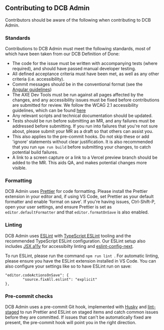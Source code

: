 ## Contributing to DCB Admin

Contributors should be aware of the following when contributing to DCB Admin. 

### Standards

Contributions to DCB Admin must meet the following standards, most of which have been taken from our DCB Definition of Done:

- The code for the issue must be written with accompanying tests (where required), and should have passed manual developer testing. 
- All defined acceptance criteria must have been met, as well as any other criteria (i.e. accessibility).
- Commit messages should be in the conventional format (see the [Angular guidelines](https://github.com/angular/angular/blob/22b96b9/CONTRIBUTING.md#-commit-message-guidelines))
- The AXE Dev Tools must be run against all pages affected by the changes, and any accessibility issues must be fixed before contributions are submitted for review. We follow the WCAG 2.1 accessibility guidelines, which can be found [here](https://www.w3.org/TR/WCAG21/) 
- Any relevant scripts and technical documentation should be updated.
- Tests should be run before submitting an MR, and any failures must be addressed before submitting. If you run into failures that you're not sure about, please submit your MR as a draft so that others can assist you.
- This also applies to the pre-commit hooks. Do not skip these or add 'ignore' statements without clear justification. It is also recommended that you run `npm run build` before submitting your changes, to catch potential build failures.
- A link to a screen capture or a link to a Vercel preview branch should be added to the MR. This aids QA, and makes potential changes more visible.

### Formatting 

DCB Admin uses [Prettier](https://prettier.io/docs) for code formatting. Please install the Prettier extension in your editor and, if using VS Code, set Prettier as your default formatter and enable 'format on save'. If you're having issues, Ctrl-Shift-P, open your user settings, and ensure Prettier is set as `editor.defaultFormatter` and that `editor.formatOnSave` is also enabled.

### Linting 

DCB Admin uses [ESLint](https://eslint.org/) with [TypeScript ESLint](https://typescript-eslint.io/) tooling and the recommended TypeScript ESLint configuration. Our ESLint setup also includes [JSX a11y](https://www.npmjs.com/package/eslint-plugin-jsx-a11y) for accessibilty linting and [eslint-config-next](https://nextjs.org/docs/app/building-your-application/configuring/eslint).

To run ESLint, please run the command `npm run lint `. For automatic linting, please ensure you have the ESLint extension installed in VS Code. You can also configure your settings like so to have ESLint run on save:
```
"editor.codeActionsOnSave": {
		"source.fixAll.eslint": "explicit"
},
```
### Pre-commit checks

DCB Admin uses a pre-commit Git hook, implemented with [Husky](https://typicode.github.io/husky/) and [lint-staged](https://github.com/lint-staged/lint-staged) to run Prettier and ESLint on staged items and catch common issues before they are committed. If issues that can't be automatically fixed are present, the pre-commit hook will point you in the right direction.